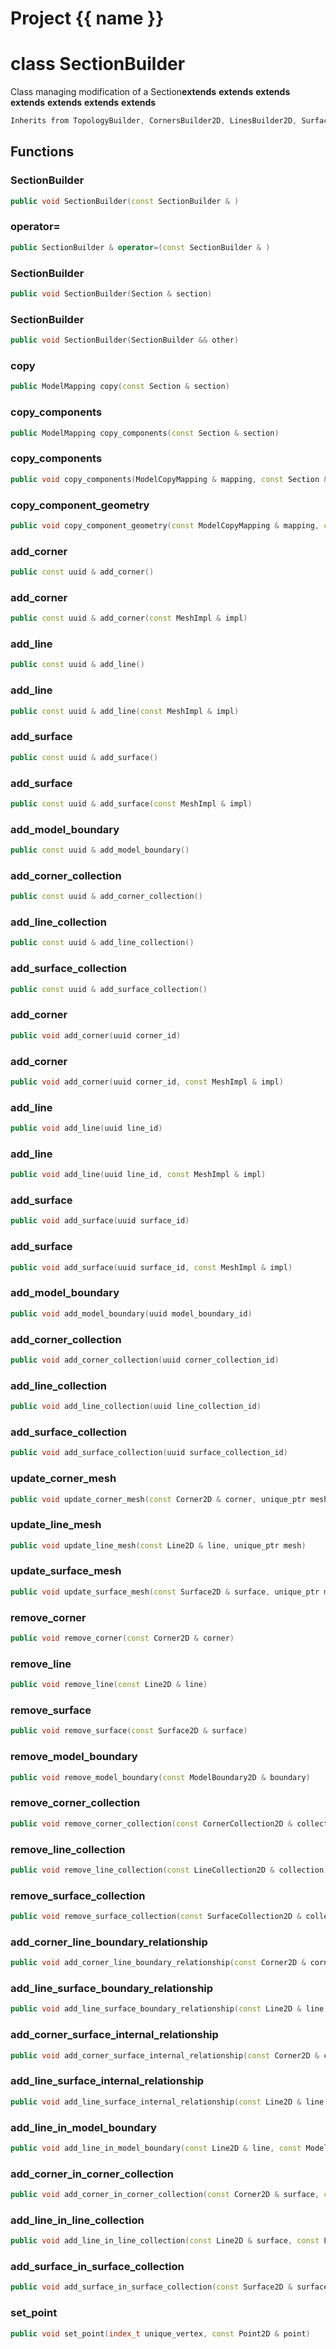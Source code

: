<script setup>
import {useRoute} from 'vitepress'
const {path} = useRoute()
const tokens = path.split('/')
const words = tokens[2].split('-');
for (let i = 0; i < words.length; i++) {
    words[i] = words[i].charAt(0).toUpperCase() + words[i].slice(1);
    words[i] = words[i].replace('geode', 'Geode')
}
const name = words.join('-');
</script>
# Project {{ name }}

# class SectionBuilder


 Class managing modification of a Section**extends** **extends** **extends** **extends** **extends** **extends** **extends** 



```cpp
Inherits from TopologyBuilder, CornersBuilder2D, LinesBuilder2D, SurfacesBuilder2D, ModelBoundariesBuilder2D, CornerCollectionsBuilder2D, LineCollectionsBuilder2D, SurfaceCollectionsBuilder2D, IdentifierBuilder
```



## Functions

### SectionBuilder

```cpp
public void SectionBuilder(const SectionBuilder & )
```


### operator=

```cpp
public SectionBuilder & operator=(const SectionBuilder & )
```


### SectionBuilder

```cpp
public void SectionBuilder(Section & section)
```


### SectionBuilder

```cpp
public void SectionBuilder(SectionBuilder && other)
```


### copy

```cpp
public ModelMapping copy(const Section & section)
```


### copy_components

```cpp
public ModelMapping copy_components(const Section & section)
```


### copy_components

```cpp
public void copy_components(ModelCopyMapping & mapping, const Section & section)
```


### copy_component_geometry

```cpp
public void copy_component_geometry(const ModelCopyMapping & mapping, const Section & section)
```


### add_corner

```cpp
public const uuid & add_corner()
```


### add_corner

```cpp
public const uuid & add_corner(const MeshImpl & impl)
```


### add_line

```cpp
public const uuid & add_line()
```


### add_line

```cpp
public const uuid & add_line(const MeshImpl & impl)
```


### add_surface

```cpp
public const uuid & add_surface()
```


### add_surface

```cpp
public const uuid & add_surface(const MeshImpl & impl)
```


### add_model_boundary

```cpp
public const uuid & add_model_boundary()
```


### add_corner_collection

```cpp
public const uuid & add_corner_collection()
```


### add_line_collection

```cpp
public const uuid & add_line_collection()
```


### add_surface_collection

```cpp
public const uuid & add_surface_collection()
```


### add_corner

```cpp
public void add_corner(uuid corner_id)
```


### add_corner

```cpp
public void add_corner(uuid corner_id, const MeshImpl & impl)
```


### add_line

```cpp
public void add_line(uuid line_id)
```


### add_line

```cpp
public void add_line(uuid line_id, const MeshImpl & impl)
```


### add_surface

```cpp
public void add_surface(uuid surface_id)
```


### add_surface

```cpp
public void add_surface(uuid surface_id, const MeshImpl & impl)
```


### add_model_boundary

```cpp
public void add_model_boundary(uuid model_boundary_id)
```


### add_corner_collection

```cpp
public void add_corner_collection(uuid corner_collection_id)
```


### add_line_collection

```cpp
public void add_line_collection(uuid line_collection_id)
```


### add_surface_collection

```cpp
public void add_surface_collection(uuid surface_collection_id)
```


### update_corner_mesh

```cpp
public void update_corner_mesh(const Corner2D & corner, unique_ptr mesh)
```


### update_line_mesh

```cpp
public void update_line_mesh(const Line2D & line, unique_ptr mesh)
```


### update_surface_mesh

```cpp
public void update_surface_mesh(const Surface2D & surface, unique_ptr mesh)
```


### remove_corner

```cpp
public void remove_corner(const Corner2D & corner)
```


### remove_line

```cpp
public void remove_line(const Line2D & line)
```


### remove_surface

```cpp
public void remove_surface(const Surface2D & surface)
```


### remove_model_boundary

```cpp
public void remove_model_boundary(const ModelBoundary2D & boundary)
```


### remove_corner_collection

```cpp
public void remove_corner_collection(const CornerCollection2D & collection)
```


### remove_line_collection

```cpp
public void remove_line_collection(const LineCollection2D & collection)
```


### remove_surface_collection

```cpp
public void remove_surface_collection(const SurfaceCollection2D & collection)
```


### add_corner_line_boundary_relationship

```cpp
public void add_corner_line_boundary_relationship(const Corner2D & corner, const Line2D & line)
```


### add_line_surface_boundary_relationship

```cpp
public void add_line_surface_boundary_relationship(const Line2D & line, const Surface2D & surface)
```


### add_corner_surface_internal_relationship

```cpp
public void add_corner_surface_internal_relationship(const Corner2D & corner, const Surface2D & surface)
```


### add_line_surface_internal_relationship

```cpp
public void add_line_surface_internal_relationship(const Line2D & line, const Surface2D & surface)
```


### add_line_in_model_boundary

```cpp
public void add_line_in_model_boundary(const Line2D & line, const ModelBoundary2D & boundary)
```


### add_corner_in_corner_collection

```cpp
public void add_corner_in_corner_collection(const Corner2D & surface, const CornerCollection2D & collection)
```


### add_line_in_line_collection

```cpp
public void add_line_in_line_collection(const Line2D & surface, const LineCollection2D & collection)
```


### add_surface_in_surface_collection

```cpp
public void add_surface_in_surface_collection(const Surface2D & surface, const SurfaceCollection2D & collection)
```


### set_point

```cpp
public void set_point(index_t unique_vertex, const Point2D & point)
```




